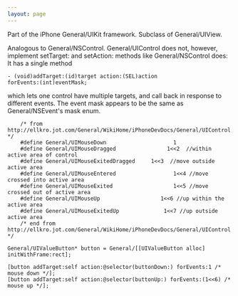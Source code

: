 ```yaml
---
layout: page
---
```




Part of the iPhone General/UIKit framework. Subclass of General/UIView.

Analogous to General/NSControl. General/UIControl does not, however, implement setTarget: and setAction: methods like General/NSControl does: It has a single method

  <code>- (void)addTarget:(id)target action:(SEL)action forEvents:(int)eventMask;</code>

which lets one control have multiple targets, and call back in response to different events. The event mask appears to be the same as General/NSEvent's mask enum.

    
        /* from http://ellkro.jot.com/General/WikiHome/iPhoneDevDocs/General/UIControl */
        #define General/UIMouseDown                     1
        #define General/UIMouseDragged                1<<2  //within active area of control
        #define General/UIMouseExitedDragged     1<<3  //move outside active area 
        #define General/UIMouseEntered                  1<<4 //move crossed into active area
        #define General/UIMouseExited                   1<<5 //move crossed out of active area
        #define General/UIMouseUp                   1<<6 //up within the active area
        #define General/UIMouseExitedUp              1<<7 //up outside active area
        /* end from http://ellkro.jot.com/General/WikiHome/iPhoneDevDocs/General/UIControl */

	General/UIValueButton* button = General/[[UIValueButton alloc] initWithFrame:rect];
	
	[button addTarget:self action:@selector(buttonDown:) forEvents:1 /* mouse down */];
	[button addTarget:self action:@selector(buttonUp:) forEvents:(1<<6) /* mouse up */];
